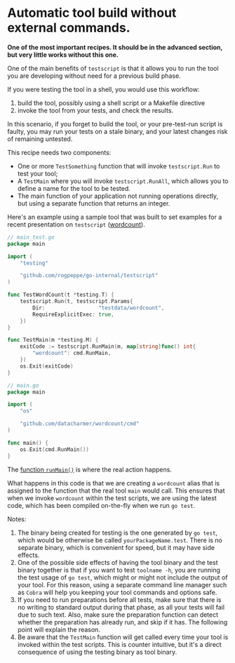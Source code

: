 # Automatic tool build without external commands.

**One of the most important recipes. It should be in the advanced section, but very little works without this one.**

One of the main benefits of `testscript` is that it allows you to run the tool you are developing without need for a previous build phase.

If you were testing the tool in a shell, you would use this workflow:

1. build the tool, possibly using a shell script or a Makefile directive
2. invoke the tool from your tests, and check the results.

In this scenario, if you forget to build the tool, or your pre-test-run script is faulty, you may run your tests on a stale binary, and your latest changes risk of remaining untested.

This recipe needs two components:

* One or more `TestSomething` function that will invoke `testscript.Run` to test your tool;
* A `TestMain` where you will invoke `testscript.RunAll`, which allows you to define a name for the tool to be tested.
* The main function of your application not running operations directly, but using a separate function that returns an integer.

Here's an example using a sample tool that was built to set examples for a recent presentation on `testscript` ([wordcount](https://github.com/datacharmer/wordcount/tree/main)).


```go
// main_test.go
package main

import (
	"testing"

	"github.com/rogpeppe/go-internal/testscript"
)

func TestWordCount(t *testing.T) {
	testscript.Run(t, testscript.Params{
		Dir:                 "testdata/wordcount",
		RequireExplicitExec: true,
	})
}

func TestMain(m *testing.M) {
	exitCode := testscript.RunMain(m, map[string]func() int{
		"wordcount": cmd.RunMain,
	})
	os.Exit(exitCode)
}

```

```go
// main.go
package main

import (
	"os"

	"github.com/datacharmer/wordcount/cmd"
)

func main() {
	os.Exit(cmd.RunMain())
}
```

The [function `runMain()`](https://github.com/datacharmer/wordcount/blob/main/cmd/wordcount.go#L26,L53) is where the real action happens.

What happens in this code is that we are creating a `wordcount` alias that is assigned to the function that the real tool `main` would call. This ensures that when we invoke `wordcount` within the test scripts, we are using the latest code, which has been compiled on-the-fly when we run `go test`.

Notes:

1. The binary being created for testing is the one generated by `go test`, which would be otherwise be called `yourPackageName.test`. There is no separate binary, which is convenient for speed, but it may have side effects.
2. One of the possible side effects of having the tool binary and the test binary together is that if you want to test `toolname -h`, you are running the test usage of `go test`, which might or might not include the output of your tool. For this reason, using a separate command line manager such as `Cobra` will help you keeping your tool commands and options safe.
3. If you need to run preparations before all tests, make sure that there is no writing to standard output during that phase, as all your tests will fail due to such text. Also, make sure the preparation function can detect whether the preparation has already run, and skip if it has. The following point will explain the reason.
4. Be aware that the `TestMain` function will get called every time your tool is invoked within the test scripts. This is counter intuitive, but it's a direct consequence of using the testing binary as tool binary.